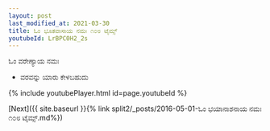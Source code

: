 ```yaml
---
layout: post
last_modified_at: 2021-03-30
title: ಓಂ ಭೂತವಾಸಾಯ ನಮಃ ೧೦೮ ಟೈಮ್ಸ್
youtubeId: LrBPC0H2_2s
---
```

 
 
 ಓಂ ವರೇಣ್ಯಾಯ ನಮಃ  
 
 -  ವರವನ್ನು ಯಾರು ಕೇಳಬಹುದು 
 
  
 
  
 
 
 
 
 
 


{% include youtubePlayer.html id=page.youtubeId %}
 
[Next]({{ site.baseurl }}{% link  split2/_posts/2016-05-01-ಓಂ ಭಯಾನಾಶನಾಯ ನಮಃ ೧೦೮ ಟೈಮ್ಸ್.md%})
 
